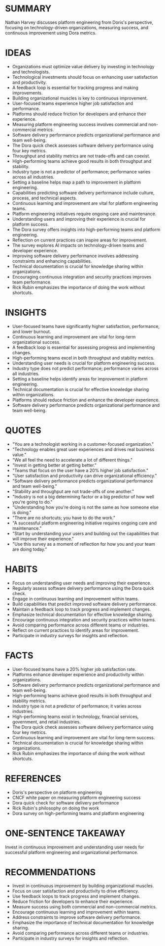 # SUMMARY
Nathan Harvey discusses platform engineering from Doris's perspective, focusing on technology-driven organizations, measuring success, and continuous improvement using Dora metrics.

# IDEAS
- Organizations must optimize value delivery by investing in technology and technologists.
- Technological investments should focus on enhancing user satisfaction and productivity.
- A feedback loop is essential for tracking progress and making improvements.
- Building organizational muscles is key to continuous improvement.
- User-focused teams experience higher job satisfaction and performance.
- Platforms should reduce friction for developers and enhance their experience.
- Measuring platform engineering success involves commercial and non-commercial metrics.
- Software delivery performance predicts organizational performance and team well-being.
- The Dora quick check assesses software delivery performance using four key metrics.
- Throughput and stability metrics are not trade-offs and can coexist.
- High-performing teams achieve good results in both throughput and stability.
- Industry type is not a predictor of performance; performance varies across all industries.
- Setting a baseline helps map a path to improvement in platform engineering.
- Capabilities predicting software delivery performance include culture, process, and technical aspects.
- Continuous learning and improvement are vital for platform engineering teams.
- Platform engineering initiatives require ongoing care and maintenance.
- Understanding users and improving their experience is crucial for platform success.
- The Dora survey offers insights into high-performing teams and platform engineering.
- Reflection on current practices can inspire areas for improvement.
- The survey explores AI impacts on technology-driven teams and developer experience.
- Improving software delivery performance involves addressing constraints and enhancing capabilities.
- Technical documentation is crucial for knowledge sharing within organizations.
- Encouraging continuous integration and security practices improves team performance.
- Rick Rubin emphasizes the importance of doing the work without shortcuts.

# INSIGHTS
- User-focused teams have significantly higher satisfaction, performance, and lower burnout.
- Continuous learning and improvement are vital for long-term organizational success.
- A feedback loop is essential for assessing progress and implementing changes.
- High-performing teams excel in both throughput and stability metrics.
- Understanding user needs is crucial for platform engineering success.
- Industry type does not predict performance; performance varies across all industries.
- Setting a baseline helps identify areas for improvement in platform engineering.
- Technical documentation is crucial for effective knowledge sharing within organizations.
- Platforms should reduce friction and enhance the developer experience.
- Software delivery performance predicts organizational performance and team well-being.

# QUOTES
- "You are a technologist working in a customer-focused organization."
- "Technology enables great user experiences and drives real business value."
- "We all feel the need to accelerate a lot of different things."
- "Invest in getting better at getting better."
- "Teams that focus on the user have a 20% higher job satisfaction."
- "User satisfaction and productivity can drive organizational efficiency."
- "Software delivery performance predicts organizational performance and team well-being."
- "Stability and throughput are not trade-offs of one another."
- "Industry is not a big determining factor or a big predictor of how well you're going to do."
- "Understanding how you're doing is not the same as how someone else is doing."
- "There are no shortcuts; you have to do the work."
- "A successful platform engineering initiative requires ongoing care and maintenance."
- "Start by understanding your users and building out the capabilities that will improve their experience."
- "Use this survey as a moment of reflection for how you and your team are doing today."

# HABITS
- Focus on understanding user needs and improving their experience.
- Regularly assess software delivery performance using the Dora quick check.
- Engage in continuous learning and improvement within teams.
- Build capabilities that predict improved software delivery performance.
- Maintain a feedback loop to track progress and implement changes.
- Emphasize technical documentation for effective knowledge sharing.
- Encourage continuous integration and security practices within teams.
- Avoid comparing performance across different teams or industries.
- Reflect on current practices to identify areas for improvement.
- Participate in industry surveys for insights and reflection.

# FACTS
- User-focused teams have a 20% higher job satisfaction rate.
- Platforms enhance developer experience and productivity within organizations.
- Software delivery performance predicts organizational performance and team well-being.
- High-performing teams achieve good results in both throughput and stability metrics.
- Industry type is not a predictor of performance; it varies across industries.
- High-performing teams exist in technology, financial services, government, and retail industries.
- The Dora quick check assesses software delivery performance using four key metrics.
- Continuous learning and improvement are vital for long-term success.
- Technical documentation is crucial for knowledge sharing within organizations.
- Rick Rubin emphasizes the importance of doing the work without shortcuts.

# REFERENCES
- Doris's perspective on platform engineering
- CNCF white paper on measuring platform engineering success
- Dora quick check for software delivery performance
- Rick Rubin's philosophy on doing the work
- Dora survey on high-performing teams and platform engineering

# ONE-SENTENCE TAKEAWAY
Invest in continuous improvement and understanding user needs for successful platform engineering and organizational performance.

# RECOMMENDATIONS
- Invest in continuous improvement by building organizational muscles.
- Focus on user satisfaction and productivity to drive efficiency.
- Use feedback loops to track progress and implement changes.
- Reduce friction for developers to enhance their experience.
- Measure success using both commercial and non-commercial metrics.
- Encourage continuous learning and improvement within teams.
- Address constraints to improve software delivery performance.
- Emphasize the importance of technical documentation for knowledge sharing.
- Avoid comparing performance across different teams or industries.
- Participate in industry surveys for insights and reflection.
